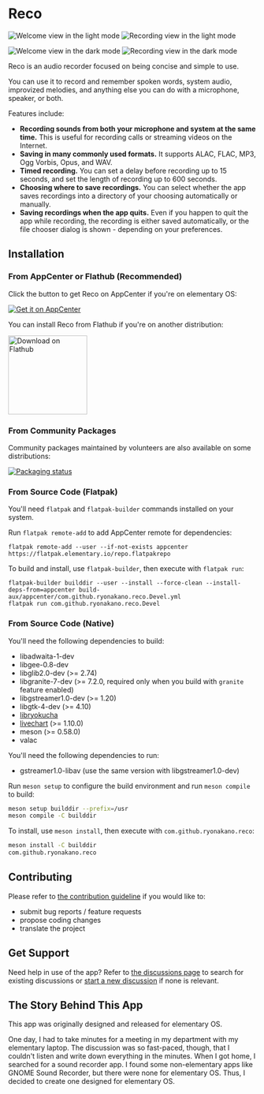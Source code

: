 # Reco
![Welcome view in the light mode](data/screenshots/pantheon/welcome-init-light.png#gh-light-mode-only) ![Recording view in the light mode](data/screenshots/pantheon/recording-light.png#gh-light-mode-only)

![Welcome view in the dark mode](data/screenshots/pantheon/welcome-init-dark.png#gh-dark-mode-only) ![Recording view in the dark mode](data/screenshots/pantheon/recording-dark.png#gh-dark-mode-only)

Reco is an audio recorder focused on being concise and simple to use.

You can use it to record and remember spoken words, system audio, improvized melodies, and anything else you can do with a microphone, speaker, or both.

Features include:

* **Recording sounds from both your microphone and system at the same time.** This is useful for recording calls or streaming videos on the Internet.
* **Saving in many commonly used formats.** It supports ALAC, FLAC, MP3, Ogg Vorbis, Opus, and WAV.
* **Timed recording.** You can set a delay before recording up to 15 seconds, and set the length of recording up to 600 seconds.
* **Choosing where to save recordings.** You can select whether the app saves recordings into a directory of your choosing automatically or manually.
* **Saving recordings when the app quits.** Even if you happen to quit the app while recording, the recording is either saved automatically, or the file chooser dialog is shown - depending on your preferences.

## Installation
### From AppCenter or Flathub (Recommended)
Click the button to get Reco on AppCenter if you're on elementary OS:

[![Get it on AppCenter](https://appcenter.elementary.io/badge.svg)](https://appcenter.elementary.io/com.github.ryonakano.reco)

You can install Reco from Flathub if you're on another distribution:

[<img src="https://flathub.org/assets/badges/flathub-badge-en.svg" width="160" alt="Download on Flathub">](https://flathub.org/apps/com.github.ryonakano.reco)

### From Community Packages
Community packages maintained by volunteers are also available on some distributions:

[![Packaging status](https://repology.org/badge/vertical-allrepos/reco.svg)](https://repology.org/project/reco/versions)

### From Source Code (Flatpak)
You'll need `flatpak` and `flatpak-builder` commands installed on your system.

Run `flatpak remote-add` to add AppCenter remote for dependencies:

```
flatpak remote-add --user --if-not-exists appcenter https://flatpak.elementary.io/repo.flatpakrepo
```

To build and install, use `flatpak-builder`, then execute with `flatpak run`:

```
flatpak-builder builddir --user --install --force-clean --install-deps-from=appcenter build-aux/appcenter/com.github.ryonakano.reco.Devel.yml
flatpak run com.github.ryonakano.reco.Devel
```

### From Source Code (Native)
You'll need the following dependencies to build:

* libadwaita-1-dev
* libgee-0.8-dev
* libglib2.0-dev (>= 2.74)
* libgranite-7-dev (>= 7.2.0, required only when you build with `granite` feature enabled)
* libgstreamer1.0-dev (>= 1.20)
* libgtk-4-dev (>= 4.10)
* [libryokucha](https://github.com/ryonakano/ryokucha)
* [livechart](https://github.com/lcallarec/live-chart) (>= 1.10.0)
* meson (>= 0.58.0)
* valac

You'll need the following dependencies to run:

* gstreamer1.0-libav (use the same version with libgstreamer1.0-dev)

Run `meson setup` to configure the build environment and run `meson compile` to build:

```bash
meson setup builddir --prefix=/usr
meson compile -C builddir
```

To install, use `meson install`, then execute with `com.github.ryonakano.reco`:

```bash
meson install -C builddir
com.github.ryonakano.reco
```

## Contributing
Please refer to [the contribution guideline](CONTRIBUTING.md) if you would like to:

- submit bug reports / feature requests
- propose coding changes
- translate the project

## Get Support
Need help in use of the app? Refer to [the discussions page](https://github.com/ryonakano/reco/discussions) to search for existing discussions or [start a new discussion](https://github.com/ryonakano/reco/discussions/new/choose) if none is relevant.

## The Story Behind This App
This app was originally designed and released for elementary OS.

One day, I had to take minutes for a meeting in my department with my elementary laptop. The discussion was so fast-paced, though, that I couldn't listen and write down everything in the minutes. When I got home, I searched for a sound recorder app. I found some non-elementary apps like GNOME Sound Recorder, but there were none for elementary OS. Thus, I decided to create one designed for elementary OS.
